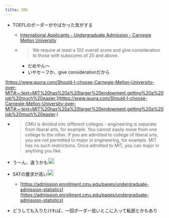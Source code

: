 ```yaml
---
title: CMU
---
```


* TOEFLのボーダーがやばかった気がする
  * [International Applicants - Undergraduate Admission - Carnegie Mellon University](https://www.cmu.edu/admission/admission/international-applicants)
  * 
     > 
     > We require at least a 102 overall score and give consideration to those with subscores of 25 and above.
    
    * だめやん〜
    * いやセーフか、give considerationだから

[https://www.quora.com/Should-I-choose-Carnegie-Mellon-University-over-MIT#:~:text=MIT%20has%20a%20larger%20endowment,getting%20a%20job%20much%20easier.](https://www.quora.com/Should-I-choose-Carnegie-Mellon-University-over-MIT#:~:text=MIT%20has%20a%20larger%20endowment,getting%20a%20job%20much%20easier.)

* 
   > 
   > CMU is divided into different colleges - engineering is separate from liberal arts, for example. You cannot easily move from one college to the other. If you are admitted to college of liberal arts, you are not permitted to major in engineering, for example. MIT has no such restrictions. Once admitted to MIT, you can major in anything you like.

* うーん、違うかも<img src='https://scrapbox.io/api/pages/blu3mo-public/blu3mo/icon' alt='blu3mo.icon' height="19.5"/>

* SATの要求が高い<img src='https://scrapbox.io/api/pages/blu3mo-public/keidaroo/icon' alt='keidaroo.icon' height="19.5"/>
  
  * [https://admission.enrollment.cmu.edu/pages/undergraduate-admission-statistics](https://admission.enrollment.cmu.edu/pages/undergraduate-admission-statistics)
* どうしても入りたければ、一回ボーダー低いとこに入って転部とかもあり
